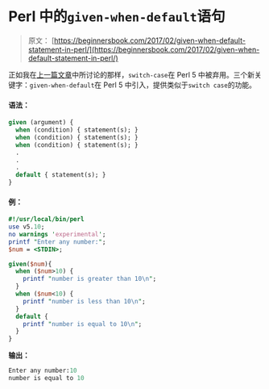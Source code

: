 # Perl 中的`given-when-default`语句

> 原文： [https://beginnersbook.com/2017/02/given-when-default-statement-in-perl/](https://beginnersbook.com/2017/02/given-when-default-statement-in-perl/)

正如我在[上一篇文章](https://beginnersbook.com/2017/02/switch-case-in-perl/)中所讨论的那样，`switch-case`在 Perl 5 中被弃用。三个新关键字：`given-when-default`在 Perl 5 中引入，提供类似于`switch case`的功能。

#### 语法：

```perl
given (argument) {
  when (condition) { statement(s); }
  when (condition) { statement(s); }
  when (condition) { statement(s); }
  .
  .
  .
  default { statement(s); }
}
```

#### 例：

```perl
#!/usr/local/bin/perl
use v5.10;
no warnings 'experimental';
printf "Enter any number:";
$num = <STDIN>;

given($num){
  when ($num>10) {
    printf "number is greater than 10\n";
  }
  when ($num<10) {
    printf "number is less than 10\n";
  }
  default {
    printf "number is equal to 10\n";
  }
}
```

**输出：**

```perl
Enter any number:10
number is equal to 10
```